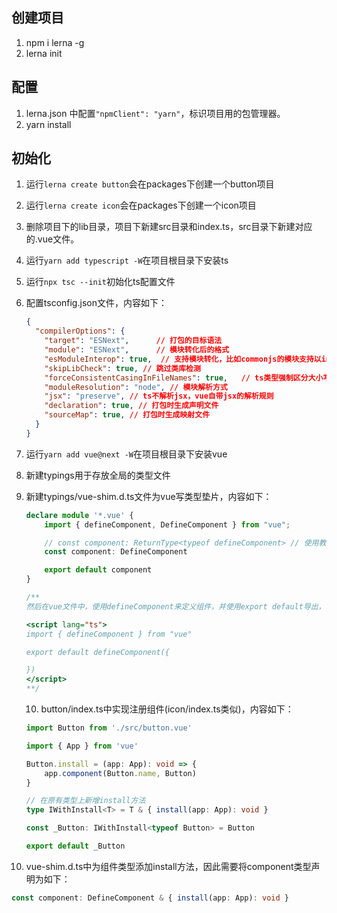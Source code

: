 ## 创建项目

1. npm i lerna -g
2. lerna init

## 配置

1. lerna.json 中配置`"npmClient": "yarn"`，标识项目用的包管理器。
2. yarn install

## 初始化

1. 运行`lerna create button`会在packages下创建一个button项目

2. 运行`lerna create icon`会在packages下创建一个icon项目

3. 删除项目下的lib目录，项目下新建src目录和index.ts，src目录下新建对应的.vue文件。

4. 运行`yarn add typescript -W`在项目根目录下安装ts

5. 运行`npx tsc --init`初始化ts配置文件

6. 配置tsconfig.json文件，内容如下：

   ```json
   {
     "compilerOptions": {
       "target": "ESNext",      // 打包的目标语法
       "module": "ESNext",      // 模块转化后的格式     
       "esModuleInterop": true,  // 支持模块转化，比如commonjs的模块支持以import方式引入 
       "skipLibCheck": true, // 跳过类库检测
       "forceConsistentCasingInFileNames": true,   // ts类型强制区分大小写
       "moduleResolution": "node", // 模块解析方式
       "jsx": "preserve", // ts不解析jsx，vue自带jsx的解析规则
       "declaration": true, // 打包时生成声明文件
       "sourceMap": true, // 打包时生成映射文件                                    
     }
   }
   ```

7. 运行`yarn add vue@next -W`在项目根目录下安装vue

8. 新建typings用于存放全局的类型文件

9. 新建typings/vue-shim.d.ts文件为vue写类型垫片，内容如下：

   ```ts
   declare module '*.vue' {
       import { defineComponent, DefineComponent } from "vue";
   
       // const component: ReturnType<typeof defineComponent> // 使用教程中的写法后这里类型结果为any，因此换了以下方式
       const component: DefineComponent
   
       export default component
   }
   
   /** 
   然后在vue文件中，使用defineComponent来定义组件，并使用export default导出，使其在外面的文件中引入.vue文件时能够有正确的类型。
   
   <script lang="ts">
   import { defineComponent } from "vue"
   
   export default defineComponent({
   
   })
   </script>
   **/
   ```
   
   10. button/index.ts中实现注册组件(icon/index.ts类似)，内容如下：
   
   ```ts
   import Button from './src/button.vue'
   
   import { App } from 'vue'
   
   Button.install = (app: App): void => {
       app.component(Button.name, Button)
   }
   
   // 在原有类型上新增install方法
   type IWithInstall<T> = T & { install(app: App): void }
   
   const _Button: IWithInstall<typeof Button> = Button
   
   export default _Button                
   ```
11. vue-shim.d.ts中为组件类型添加install方法，因此需要将component类型声明为如下：
  ```ts
  const component: DefineComponent & { install(app: App): void }
  ```
